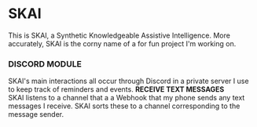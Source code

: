 # **SKAI**  
This is SKAI, a Synthetic Knowledgeable Assistive Intelligence.  More accurately, SKAI is the corny name of a for fun project I'm working on.
### **DISCORD MODULE**  
SKAI's main interactions all occur through Discord in a private server I use to keep track of reminders and events.
**RECEIVE TEXT MESSAGES**  
SKAI listens to a channel that a a Webhook that my phone sends any text messages I receive.  SKAI sorts these to a channel corresponding to the message sender.